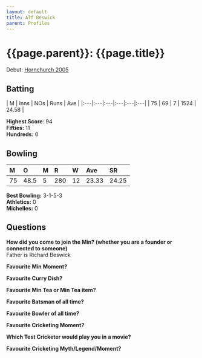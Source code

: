 ```yaml
---
layout: default
title: Alf Beswick
parent: Profiles
---
```


# **{{page.parent}}:** {{page.title}}

Debut: [Hornchurch 2005](../2005/hornchurch)

## Batting

| M | Inns | NOs | Runs | Ave |
|:---|:---|:---|:---|:---|:---|
| 75 | 69 | 7 | 1524 | 24.58 |

**Highest Score**: 94<br />
**Fifties:** 11<br />
**Hundreds:** 0


## Bowling

| M | O | M | R | W | Ave | SR |
|:---|:---|:---|:---|:---|:---|:---|
| 75 | 48.5 | 5 | 280 | 12 | 23.33 | 24.25 |

**Best Bowling:** 3-1-5-3<br />
**Athletics:** 0<br />
**Michelles:** 0


## Questions

**How did you come to join the Min? (whether you are a founder or connected to someone)**<br />
Father is Richard Beswick

**Favourite Min Moment?**<br />

**Favourite Curry Dish?**


**Favourite Min Tea or Min Tea item?**<br />


**Favourite Batsman of all time?**<br />


**Favourite Bowler of all time?**<br />


**Favourite Cricketing Moment?**<br />


**Which Test Cricketer would play you in a movie?**<br />


**Favourite Cricketing Myth/Legend/Moment?**<br />
